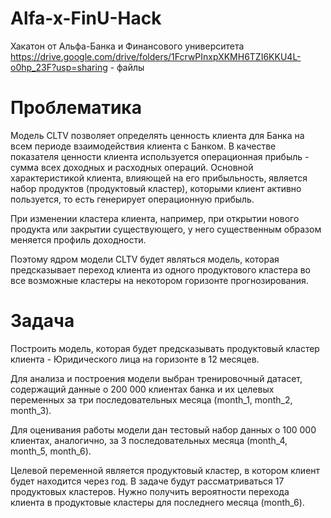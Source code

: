 # Alfa-x-FinU-Hack
Хакатон от Альфа-Банка и Финансового университета
https://drive.google.com/drive/folders/1FcrwPInxpXKMH6TZI6KKU4L-o0hp_23F?usp=sharing - файлы

# Проблематика
Модель CLTV позволяет определять ценность клиента для Банка на всем периоде взаимодействия клиента с Банком.
В качестве показателя ценности клиента используется операционная прибыль - сумма всех доходных и расходных операций.
Основной характеристикой клиента, влияющей на его прибыльность, является набор продуктов (продуктовый кластер), которыми клиент активно пользуется, то есть генерирует операционную прибыль.

При изменении кластера клиента, например, при открытии нового продукта или закрытии существующего, у него существенным образом меняется профиль доходности.

Поэтому ядром модели CLTV будет являться модель, которая предсказывает переход клиента из одного продуктового кластера во все возможные кластеры на некотором горизонте прогнозирования.

# Задача
Построить модель, которая будет предсказывать продуктовый кластер клиента - Юридического лица на горизонте в 12 месяцев.

Для анализа и построения модели выбран тренировочный датасет, содержащий данные о 200 000 клиентах банка и их целевых переменных за три последовательных месяца (month_1, month_2, month_3).

Для оценивания работы модели дан тестовый набор данных о 100 000 клиентах, аналогично, за 3 последовательных месяца (month_4, month_5, month_6).

Целевой переменной является продуктовый кластер, в котором клиент будет находится через год. В задаче будут рассматриваться 17 продуктовых кластеров. Нужно получить вероятности перехода клиента в продуктовые кластеры для последнего месяца (month_6).
